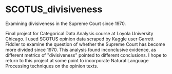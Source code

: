 # SCOTUS_divisiveness
Examining divisiveness in the Supreme Court since 1970.

Final project for Categorical Data Analysis course at Loyola University Chicago. I used SCOTUS opinion data scraped by Kaggle user Garrett Fiddler to examine the question of whether the Supreme Court has become more divided since 1970. This analysis found inconclusive evidence, as different metrics of "divisiveness" pointed to different conclusions. I hope to return to this project at some point to incorporate Natural Language Processing techniques on the opinion texts.
